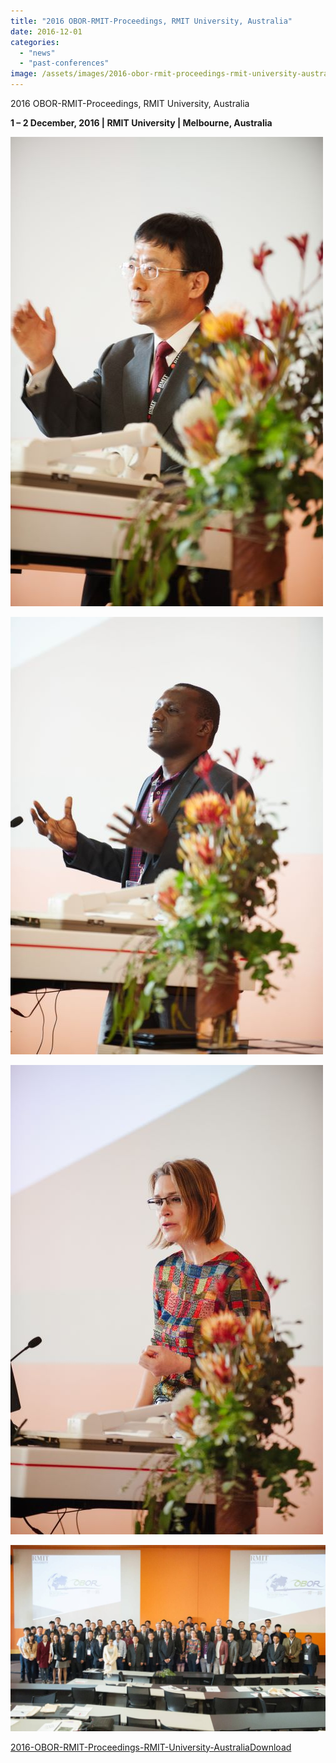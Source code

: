 ```yaml
---
title: "2016 OBOR-RMIT-Proceedings, RMIT University, Australia"
date: 2016-12-01
categories: 
  - "news"
  - "past-conferences"
image: /assets/images/2016-obor-rmit-proceedings-rmit-university-australia/b1g-1024x605.jpg
---
```


2016 OBOR-RMIT-Proceedings, RMIT University, Australia

**1 – 2 December, 2016 | RMIT University | Melbourne, Australia**

![](/assets/images/2016-obor-rmit-proceedings-rmit-university-australia/s1.jpg)

![](/assets/images/2016-obor-rmit-proceedings-rmit-university-australia/s2.jpg)

![](/assets/images/2016-obor-rmit-proceedings-rmit-university-australia/s3.jpg)

![](/assets/images/2016-obor-rmit-proceedings-rmit-university-australia/b1g-1024x605.jpg)

[2016-OBOR-RMIT-Proceedings-RMIT-University-Australia](http://localhost/wp-content/uploads/2022/06/2016-OBOR-RMIT-Proceedings-RMIT-University-Australia.pdf)[Download](http://localhost/wp-content/uploads/2022/06/2016-OBOR-RMIT-Proceedings-RMIT-University-Australia.pdf)
